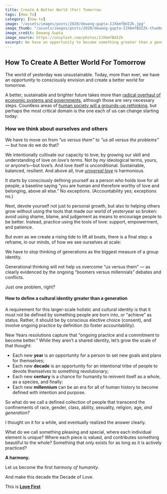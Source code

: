 ```yaml
---
title: Create A Better World (For) Tomorrow
tags: [How To]
category: [how-to]
image: "/assets/images/posts/2020/dewang-gupta-IJXbmfBdIZk.jpg"
image_thumb: "/assets/images/posts/2020/dewang-gupta-IJXbmfBdIZk-thumbnail.jpg"
image_credit: Dewang Gupta
image_source: https://unsplash.com/photos/IJXbmfBdIZk
excerpt: We have an opportunity to become something greater than a generation.
---
```



## How To Create A Better World For Tomorrow

The world of yesterday was unsustainable. Today, more than ever, we have an opportunity to consciously envision and create a better world for tomorrow.

A better, sustainable and brighter future takes more than [radical overhaul of economic systems and governments](https://www.theguardian.com/world/2020/apr/08/amsterdam-doughnut-model-mend-post-coronavirus-economy), although those are very necessary steps. Countless areas of [human society will a grounds-up rethinking](https://www.newyorker.com/culture/annals-of-inquiry/the-coronavirus-and-our-future), but perhaps the most critical domain is the one each of us can change starting today:

### How we think about ourselves and others

We have to move on from _“us versus them”_ to _“us all versus the problems”_ — but how do we do that?

We intentionally cultivate our capacity to love; by growing our skill and understanding of love _on love’s terms_. Not by _my_ ideological terms, yours, or anyone’s—but love’s. And love itself is unconditional. Sustainable, balanced, resilient. And above all, true _[universal love](https://goinglovefirst.com/definitions/what-is-universal-love)_ is harmonious.

It starts by consciously defining yourself as a person who holds love for all people; a baseline saying “you are human and therefore worthy of love and belonging, above all else.” No exceptions. (Accountability yes; exceptions no.)

Next, devote yourself not just to personal growth, but also to helping others grow without using the tools that made our world of yesteryear so broken: avoid using shame, blame, and judgement as means to encourage people to be better. Instead, practice using the tools of love: support, empowerment, and patience.

But even as we create a rising tide to lift all boats, there is a final step: a reframe, in our minds, of how we see ourselves at scale:

We have to stop thinking of generations as the biggest measure of a group identity.

Generational thinking will not help us overcome “us versus them” — as clearly evidenced by the ongoing “boomers versus millennials” debates and conflicts.

Just one problem, right?

#### How to define a cultural identity greater than a generation

A requirement for this larger-scale holistic and cultural identity is that it must not be defined by something people are born into, or “achieve” as status. Rather, it should be by conscious elective choice (consent), and involve ongoing practice by definition (to foster accountability).

New Years resolutions capture that “ongoing practice and a commitment to become better.” While they aren’t a shared identity, let’s grow the scale of that thought:

- Each new **year** is an opportunity for a person to set new goals and plans for themselves;
- Each new **decade** is an opportunity for an intentional tribe of people to devote themselves to something revolutionary;
- Each new **century** is a chance for humanity to reinvent itself as a whole, as a species, and finally:
- Each new **millennium** can be an era for all of human history to become defined with intention and purpose.

So what do we call a defined collection of people that transcend the confinements of race, gender, class, ability, sexuality, religion, age, _and generation?_

I thought on it for a while, and eventually realized the answer clearly.

What do we call something pleasing and special, where each individual element is unique? Where each piece is valued, and contributes something beautiful to the whole? Something that only exists for as long as it is actively practiced?

**A harmony.**

Let us become the first _harmony of humanity_.
<!-- You can start today. -->

And make this decade the Decade of Love.

This is **[Love First](https://goinglovefirst.com/what-is-love-first/)**
